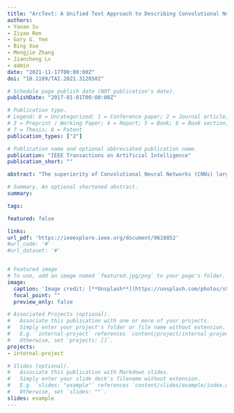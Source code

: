 ```yaml
---
title: "ArcText: A Unified Text Approach to Describing Convolutional Neural Network Architectures."
authors:
- Yanan Su
- Ziyao Ren
- Gary G. Yen
- Bing Xue
- Mengjie Zhang
- Jiancheng Lv
- admin
date: "2021-11-17T00:00:00Z"
doi: "10.1109/TAI.2021.3128502"

# Schedule page publish date (NOT publication's date).
publishDate: "2017-01-01T00:00:00Z"

# Publication type.
# Legend: 0 = Uncategorized; 1 = Conference paper; 2 = Journal article;
# 3 = Preprint / Working Paper; 4 = Report; 5 = Book; 6 = Book section;
# 7 = Thesis; 8 = Patent
publication_types: ["2"]

# Publication name and optional abbreviated publication name.
publication: "IEEE Transactions on Artificial Intelligence"
publication_short: ""

abstract: "The superiority of Convolutional Neural Networks (CNNs) largely relies on their architectures that are usually manually crafted with extensive human expertise. Unfortunately, such kind of domain knowledge is not necessarily owned by every interested user. Data mining on existing CNNs can discover useful patterns and fundamental comments from their architectures, providing researchers with strong prior knowledge to design effective CNN architectures when they have no expertise in CNNs. There are various state-of-the-art data mining algorithms at hand, while there is only rare work on mining CNN architectures. One of the main reasons is the gap between CNN architectures and data mining algorithms. Specifically, the current CNN architecture descriptions cannot be exactly vectorized to feed to an data mining algorithm. In this paper, we propose a unified approach, named ArcText, to describing CNN architectures based on text. Particularly, four different units and an ordering method have been elaborately designed in ArcText, to uniquely describe the same CNN architecture with sufficient information. Also, the resulted description can be exactly converted back to the corresponding CNN architecture. ArcText bridges the gap between CNN architectures and data mining researchers, and has the potential to be utilized to wider scenarios.."

# Summary. An optional shortened abstract.
summary:

tags:

featured: false

links:
url_pdf: 'https://ieeexplore.ieee.org/document/9618852'
#url_code: '#'
#url_dataset: '#'


# Featured image
# To use, add an image named `featured.jpg/png` to your page's folder. 
image:
  caption: 'Image credit: [**Unsplash**](https://unsplash.com/photos/s9CC2SKySJM)'
  focal_point: ""
  preview_only: false

# Associated Projects (optional).
#   Associate this publication with one or more of your projects.
#   Simply enter your project's folder or file name without extension.
#   E.g. `internal-project` references `content/project/internal-project/index.md`.
#   Otherwise, set `projects: []`.
projects:
- internal-project

# Slides (optional).
#   Associate this publication with Markdown slides.
#   Simply enter your slide deck's filename without extension.
#   E.g. `slides: "example"` references `content/slides/example/index.md`.
#   Otherwise, set `slides: ""`.
slides: example
---
```

